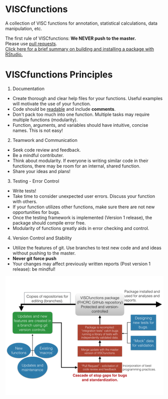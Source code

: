 VISCfunctions
=============

A collection of VISC functions for annotation, statistical calculations, data manipulation, etc.

The first rule of VISCfunctions: **We NEVER push to the master.**    
Please use [pull requests](https://github.com/FredHutch/VISC-SRA-Documentation/blob/master/Code-Documentation/pull-request-information.md).    
[Click here for a brief summary on building and installing a package with RStudio.](https://github.com/FredHutch/VISC-SRA-Documentation/blob/master/Code-Documentation/build_and_test_package.md)


VISCfunctions Principles
=============

1. Documentation
  * Create thorough and clear help files for your functions. Useful examples will motivate the use of your function. 
  * Code should be [readable](http://adv-r.had.co.nz/Style.html) and include **comments**.
  * Don't pack too much into one function. Multiple tasks may require multiple functions (modularity).
  * Function, arguments, and variables should have intuitive, concise names. This is not easy! 

2. Teamwork and Communication
 * Seek code review and feedback.
 * Be a mindful contributer.
 * Think about modularity. If everyone is writing similar code in their functions, there may be room for an internal,  shared function.
 * Share your ideas and plans!

3. Testing - Error Control
 * Write tests!
 * Take time to consider unexpected user errors. Discuss your function with others.
 * If your function utilizes other functions, make sure there are not new opportunities for bugs.
 * Once the testing framework is implemented (Version 1 release), the package should compile error free.
 * Modularity of functions greatly aids in error checking and control.

4. Version Control and Stability
 * Utilize the features of git. Use branches to test new code and and ideas without pushing to the master.
 * **Never git force push**
 * Your changes may affect previously written reports (Post version 1 release): be mindful!

![Image of Yaktocat](https://github.com/FredHutch/VISCfunctions/blob/master/Viscfunction_diagram.png)

